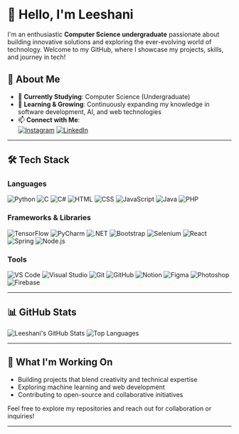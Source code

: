 # 👋 Hello, I'm Leeshani

I'm an enthusiastic **Computer Science undergraduate** passionate about building innovative solutions and exploring the ever-evolving world of technology. Welcome to my GitHub, where I showcase my projects, skills, and journey in tech!

## 🌟 About Me
- 🔬 **Currently Studying**: Computer Science (Undergraduate)
- 🌱 **Learning & Growing**: Continuously expanding my knowledge in software development, AI, and web technologies
- 📫 **Connect with Me**:  
  [![Instagram](https://img.shields.io/badge/Instagram-%23E4405F.svg?logo=Instagram&logoColor=white)](https://www.instagram.com/_leez_dilz_/?igsh=d2VsZ2RyYzN2MW8%3D&utm_source=qr) 
  [![LinkedIn](https://img.shields.io/badge/LinkedIn-%230077B5.svg?logo=linkedin&logoColor=white)](https://www.linkedin.com/in/leeshani-dilthara-a9735733a?utm_source=share&utm_campaign=share_via&utm_content=profile&utm_medium=ios_app)

---

## 🛠 Tech Stack

### Languages
![Python](https://skillicons.dev/icons?i=python) ![C](https://skillicons.dev/icons?i=c) ![C#](https://skillicons.dev/icons?i=cs) ![HTML](https://skillicons.dev/icons?i=html) ![CSS](https://skillicons.dev/icons?i=css) ![JavaScript](https://skillicons.dev/icons?i=js) ![Java](https://skillicons.dev/icons?i=java) ![PHP](https://skillicons.dev/icons?i=php)

### Frameworks & Libraries
![TensorFlow](https://skillicons.dev/icons?i=tensorflow) ![PyCharm](https://skillicons.dev/icons?i=pycharm) ![.NET](https://skillicons.dev/icons?i=dotnet) ![Bootstrap](https://skillicons.dev/icons?i=bootstrap) ![Selenium](https://skillicons.dev/icons?i=selenium) ![React](https://skillicons.dev/icons?i=react) ![Spring](https://skillicons.dev/icons?i=spring) ![Node.js](https://skillicons.dev/icons?i=nodejs)

### Tools
![VS Code](https://skillicons.dev/icons?i=vscode) ![Visual Studio](https://skillicons.dev/icons?i=visualstudio) ![Git](https://skillicons.dev/icons?i=git) ![GitHub](https://skillicons.dev/icons?i=github) ![Notion](https://skillicons.dev/icons?i=notion) ![Figma](https://skillicons.dev/icons?i=figma) ![Photoshop](https://skillicons.dev/icons?i=ps) ![Firebase](https://skillicons.dev/icons?i=firebase)

---

## 📊 GitHub Stats
![Leeshani's GitHub Stats](https://github-readme-stats.vercel.app/api?username=LeeshaniZ&show_icons=true&theme=dark&hide_border=true) 
![Top Languages](https://github-readme-stats.vercel.app/api/top-langs/?username=LeeshaniZ&layout=compact&theme=dark&hide_border=true)

---

## 🚀 What I'm Working On
- Building projects that blend creativity and technical expertise
- Exploring machine learning and web development
- Contributing to open-source and collaborative initiatives

Feel free to explore my repositories and reach out for collaboration or inquiries!

---
